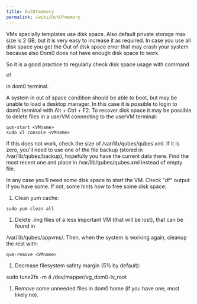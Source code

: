 ```yaml
---
title: OutOfmemory
permalink: /wiki/OutOfmemory
---
```


VMs specially templates use disk space. Also default private storage max size is 2 GB, but it is very easy to increase it as required. In case you use all disk space you get the Out of disk space error that may crash your system because also Dom0 does not have enough disk space to work.

So it is a good practice to regularly check disk space usage with command

``` {.wiki}
df
```

in dom0 terminal.

A system in out of space condition should be able to boot, but may be unable to load a desktop manager. In this case it is possible to login to dom0 terminal with Alt + Ctrl + F2. To recover disk space it may be possible to delete files in a userVM connecting to the userVM terminal:

``` {.wiki}
qvm-start <VMname>
sudo xl console <VMname>
```

If this does not work, check the size of /var/lib/qubes/qubes.xml. If it is zero, you'll need to use one of the file backup (stored in /var/lib/qubes/backup), hopefully you have the current data there. Find the most recent one and place in /var/lib/qubes/qubes.xml instead of empty file.

In any case you'll need some disk space to start the VM. Check "df" output if you have some. If not, some hints how to free some disk space:

1.  Clean yum cache:

``` {.wiki}
sudo yum clean all
```

1.  Delete .img files of a less important VM (that will be lost), that can be found in

/var/lib/qubes/appvms/. Then, when the system is working again, cleanup the rest with:

``` {.wiki}
qvm-remove <VMname>
```

1.  Decrease filesystem safety margin (5% by default):

sudo tune2fs -m 4 /dev/mapper/vg\_dom0-lv\_root

1.  Remove some unneeded files in dom0 home (if you have one, most likely no).

